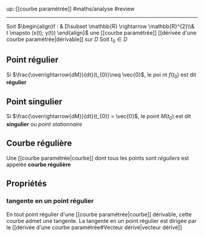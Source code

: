 up::[[courbe paramétrée]]
#maths/analyse #review 

----
Soit $\begin{align}f : & D\subset \mathbb{R} \rightarrow \mathbb{R}^{2}\\& t \mapsto (x(t); y(t)) \end{align}$  une [[courbe paramétrée]] [[dérivée d'une courbe paramétrée|dérivable]] sur $D$
Soit $t_{0}\in D$

## Point régulier
Si $\frac{\overrightarrow{dM}}{dt}(t_{0})\neq \vec{0}$, le poi
nt $f(t_{0})$ est dit **régulier**
## Point singulier
Si $\frac{\overrightarrow{dM}}{dt}(t_{0}) = \vec{0}$, le point $M(t_{0})$ est dit **singulier** ou _point stationnaire_

## Courbe régulière
Une [[courbe paramétrée|courbe]] dont tous les points sont _réguliers_ est appelée **courbe régulière**

## Propriétés

### tangente en un point régulier
En tout point régulier d'une [[courbe paramétrée|courbe]] dérivable, cette courbe admet une tangente.
La tangente en un point régulier est dirigée par le [[dérivée d'une courbe paramétrée#Vecteur dérivé|vecteur dérivé]]  
